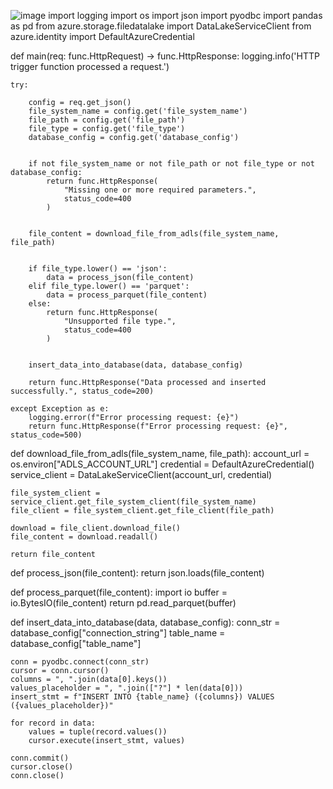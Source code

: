 ![image](https://github.com/Aymuos22/Work-Space/assets/126803243/963f5760-03bf-471f-9ef7-e24d7ba9cb6f)
import logging
import os
import json
import pyodbc
import pandas as pd
from azure.storage.filedatalake import DataLakeServiceClient
from azure.identity import DefaultAzureCredential


def main(req: func.HttpRequest) -> func.HttpResponse:
    logging.info('HTTP trigger function processed a request.')

    try:
       
        config = req.get_json()
        file_system_name = config.get('file_system_name')
        file_path = config.get('file_path')
        file_type = config.get('file_type')
        database_config = config.get('database_config')

       
        if not file_system_name or not file_path or not file_type or not database_config:
            return func.HttpResponse(
                "Missing one or more required parameters.",
                status_code=400
            )

        
        file_content = download_file_from_adls(file_system_name, file_path)

        
        if file_type.lower() == 'json':
            data = process_json(file_content)
        elif file_type.lower() == 'parquet':
            data = process_parquet(file_content)
        else:
            return func.HttpResponse(
                "Unsupported file type.",
                status_code=400
            )

       
        insert_data_into_database(data, database_config)

        return func.HttpResponse("Data processed and inserted successfully.", status_code=200)

    except Exception as e:
        logging.error(f"Error processing request: {e}")
        return func.HttpResponse(f"Error processing request: {e}", status_code=500)


def download_file_from_adls(file_system_name, file_path):
    account_url = os.environ["ADLS_ACCOUNT_URL"]
    credential = DefaultAzureCredential()
    service_client = DataLakeServiceClient(account_url, credential)

    file_system_client = service_client.get_file_system_client(file_system_name)
    file_client = file_system_client.get_file_client(file_path)

    download = file_client.download_file()
    file_content = download.readall()

    return file_content


def process_json(file_content):
    return json.loads(file_content)


def process_parquet(file_content):
    import io
    buffer = io.BytesIO(file_content)
    return pd.read_parquet(buffer)


def insert_data_into_database(data, database_config):
    conn_str = database_config["connection_string"]
    table_name = database_config["table_name"]

    conn = pyodbc.connect(conn_str)
    cursor = conn.cursor()
    columns = ", ".join(data[0].keys())
    values_placeholder = ", ".join(["?"] * len(data[0]))
    insert_stmt = f"INSERT INTO {table_name} ({columns}) VALUES ({values_placeholder})"

    for record in data:
        values = tuple(record.values())
        cursor.execute(insert_stmt, values)

    conn.commit()
    cursor.close()
    conn.close()

